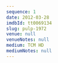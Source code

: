 ```yaml
---
sequence: 1
date: 2012-03-28
imdbId: tt0069134
slug: pulp-1972
venue: null
venueNotes: null
medium: TCM HD
mediumNotes: null
---
```


